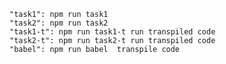     "task1": npm run task1 
    "task2": npm run task2
    "task1-t": npm run task1-t run transpiled code
    "task2-t": npm run task2-t run transpiled code
    "babel": npm run babel  transpile code
